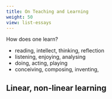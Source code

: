 ```yaml
---
title: On Teaching and Learning
weight: 50
view: list-essays
---
```

How does one learn?

- reading, intellect, thinking, reflection
- listening, enjoying, analysing
- doing, acting, playing
- conceiving, composing, inventing, 

## Linear, non-linear learning
